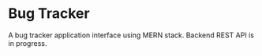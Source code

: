 # Bug Tracker

A bug tracker application interface using MERN stack.
Backend REST API is in progress.
